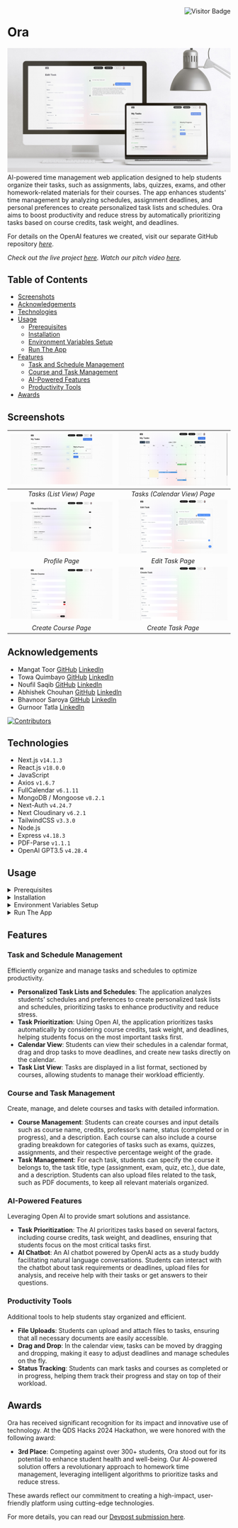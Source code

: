 <img align="right" alt="Visitor Badge" src="https://visitor-badge.laobi.icu/badge?page_id=towaquimbayo.Ora">

# Ora

![Ora Thumbnail](screenshots/ora-thumbnail.jpg)
AI-powered time management web application designed to help students organize their tasks, such as assignments, labs, quizzes, exams, and other homework-related materials for their courses. The app enhances students' time management by analyzing schedules, assignment deadlines, and personal preferences to create personalized task lists and schedules. Ora aims to boost productivity and reduce stress by automatically prioritizing tasks based on course credits, task weight, and deadlines.

For details on the OpenAI features we created, visit our separate GitHub repository [_here_](https://github.com/abhishekchouhannk/qds2024-ai-api).

_Check out the live project [_here_](https://qds-hacks-2024.onrender.com/). Watch our pitch video [_here_](https://www.youtube.com/watch?v=Gm644fFPYi8)._

## Table of Contents

* [Screenshots](#screenshots)
* [Acknowledgements](#acknowledgements)
* [Technologies](#technologies)
* [Usage](#usage)
  * [Prerequisites](#prerequisites)
  * [Installation](#installation)
  * [Environment Variables Setup](#environment-variables-setup)
  * [Run The App](#run-the-app)
* [Features](#features)
  * [Task and Schedule Management](#task-and-schedule-management)
  * [Course and Task Management](#course-and-task-management)
  * [AI-Powered Features](#ai-powered-features)
  * [Productivity Tools](#productivity-tools)
* [Awards](#awards)

## Screenshots

| ![Tasks (List View) Page](screenshots/tasks-list-view.png) | ![Tasks (Calendar View) Page](screenshots/tasks-calendar-view.png) |
|:--:|:--:|
| _Tasks (List View) Page_ | _Tasks (Calendar View) Page_ |
| ![Profile Page](screenshots/profile.png) | ![Edit Task Page](screenshots/edit-task.png) |
| _Profile Page_ | _Edit Task Page_ |
| ![Create Course Page](screenshots/create-course.png) | ![Create Task Page](screenshots/create-task.png) |
| _Create Course Page_ | _Create Task Page_ |

## Acknowledgements

* Mangat Toor [GitHub](https://github.com/immangat) [LinkedIn](https://www.linkedin.com/in/immangat)
* Towa Quimbayo [GitHub](https://github.com/towaquimbayo) [LinkedIn](https://www.linkedin.com/in/towa-quimbayo/)
* Noufil Saqib [GitHub](https://github.com/noufilsaqib) [LinkedIn](https://www.linkedin.com/in/muhammad-noufil-saqib/)
* Abhishek Chouhan [GitHub](https://github.com/abhishekchouhannk) [LinkedIn](https://www.linkedin.com/in/abhishekchouhannk)
* Bhavnoor Saroya [GitHub](https://github.com/BhavnoorSaroya) [LinkedIn](https://www.linkedin.com/in/bhavnoor-saroya)
* Gurnoor Tatla [LinkedIn](https://www.linkedin.com/in/gurnoortatla/)

[![Contributors](https://contrib.rocks/image?repo=towaquimbayo/Ora)](https://github.com/towaquimbayo/Ora/graphs/contributors)

## Technologies

* Next.js `v14.1.3`
* React.js `v18.0.0`
* JavaScript
* Axios `v1.6.7`
* FullCalendar `v6.1.11`
* MongoDB / Mongoose `v8.2.1`
* Next-Auth `v4.24.7`
* Next Cloudinary `v6.2.1`
* TailwindCSS `v3.3.0`
* Node.js
* Express `v4.18.3`
* PDF-Parse `v1.1.1`
* OpenAI GPT3.5 `v4.28.4`

## Usage

<details>
  <summary>Prerequisites</summary>

### Prerequisites

* [VSCode](https://code.visualstudio.com/download/)
* [Git](https://git-scm.com/downloads/)
* [Node.js](https://nodejs.org/en/download/)

</details>

<details>
  <summary>Installation</summary>

### Installation

1. Install the latest npm package version.

  ```sh
  npm install npm@latest -g
  ```

2. Clone the repository to your local machine.

  ```sh
  git clone https://github.com/towaquimbayo/Ora.git
  ```

3. Installing required dependencies requires Node and npm.

  ```sh
  npm install
  ```

</details>

<details>
  <summary>Environment Variables Setup</summary>

### Environment Variables Setup

For the project to run correctly, environment variables are required. Rename the `.env.example` to `.env`.

1. Sign up for a MongoDB Atlas account at <https://www.mongodb.com/cloud/atlas/register>. Then create a database Cluster and connect your project to that Cluster by clicking on the `Connect`, selecting the `Connect To Your Application` option and copying the Database `URI` string as your `DATABASE_URL`. Finally, replace the `username` and `password` fields in the URI string with your database credentials.
2. Create a Google OAuth app at <https://refine.dev/blog/nextauth-google-github-authentication-nextjs/#for-googleprovider-make-sure-you-have-a-google-account/>.
3. Sign up for a OpenAI account and follow the documentation at <https://platform.openai.com/docs/quickstart?context=node> to obtain your API key and setup OpenAI.
4. Create a Cloudinary account and follow the documentation at <https://cloudinary.com/guides/front-end-development/integrating-cloudinary-with-next-js> to obtain your API credentials and setup Cloudinary with Next.js

</details>

<details>
  <summary>Run The App</summary>

### Run The App

Running the application locally or in production is straightforward since both the frontend and backend are integrated into a single Next.js application running on port 3000.

* Execute `npm run build` to build the application for production.
* Execute `npm run dev` to run locally in development mode or `npm start` to run it using the production build.

</details>

## Features

### Task and Schedule Management

Efficiently organize and manage tasks and schedules to optimize productivity.

* __Personalized Task Lists and Schedules__: The application analyzes students’ schedules and preferences to create personalized task lists and schedules, prioritizing tasks to enhance productivity and reduce stress.
* __Task Prioritization__: Using Open AI, the application prioritizes tasks automatically by considering course credits, task weight, and deadlines, helping students focus on the most important tasks first.
* __Calendar View__: Students can view their schedules in a calendar format, drag and drop tasks to move deadlines, and create new tasks directly on the calendar.
* __Task List View__: Tasks are displayed in a list format, sectioned by courses, allowing students to manage their workload efficiently.

### Course and Task Management

Create, manage, and delete courses and tasks with detailed information.

* __Course Management__: Students can create courses and input details such as course name, credits, professor’s name, status (completed or in progress), and a description. Each course can also include a course grading breakdown for categories of tasks such as exams, quizzes, assignments, and their respective percentage weight of the grade.
* __Task Management__: For each task, students can specify the course it belongs to, the task title, type (assignment, exam, quiz, etc.), due date, and a description. Students can also upload files related to the task, such as PDF documents, to keep all relevant materials organized.

### AI-Powered Features

Leveraging Open AI to provide smart solutions and assistance.

* __Task Prioritization__: The AI prioritizes tasks based on several factors, including course credits, task weight, and deadlines, ensuring that students focus on the most critical tasks first.
* __AI Chatbot__: An AI chatbot powered by OpenAI acts as a study buddy facilitating natural language conversations. Students can interact with the chatbot about task requirements or deadlines, upload files for analysis, and receive help with their tasks or get answers to their questions.

### Productivity Tools

Additional tools to help students stay organized and efficient.

* __File Uploads__: Students can upload and attach files to tasks, ensuring that all necessary documents are easily accessible.
* __Drag and Drop__: In the calendar view, tasks can be moved by dragging and dropping, making it easy to adjust deadlines and manage schedules on the fly.
* __Status Tracking__: Students can mark tasks and courses as completed or in progress, helping them track their progress and stay on top of their workload.

## Awards

Ora has received significant recognition for its impact and innovative use of technology. At the QDS Hacks 2024 Hackathon, we were honored with the following award:

* __3rd Place__: Competing against over 300+ students, Ora stood out for its potential to enhance student health and well-being. Our AI-powered solution offers a revolutionary approach to homework time management, leveraging intelligent algorithms to prioritize tasks and reduce stress.

These awards reflect our commitment to creating a high-impact, user-friendly platform using cutting-edge technologies.

For more details, you can read our [Devpost submission here](https://devpost.com/software/ora-32wnoz).
